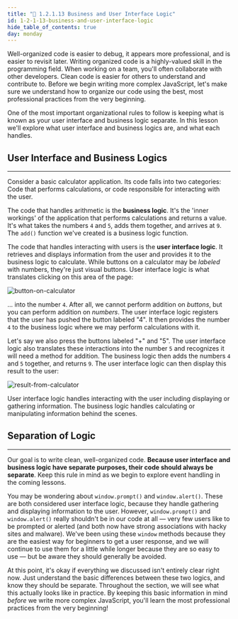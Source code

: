 ```yaml
---
title: "📓 1.2.1.13 Business and User Interface Logic"
id: 1-2-1-13-business-and-user-interface-logic
hide_table_of_contents: true
day: monday
---
```


Well-organized code is easier to debug, it appears more professional, and is easier to revisit later. Writing organized code is a highly-valued skill in the programming field. When working on a team, you'll often collaborate with other developers. Clean code is easier for others to understand and contribute to. Before we begin writing more complex JavaScript, let's make sure we understand how to organize our code using the best, most professional practices from the very beginning.

One of the most important organizational rules to follow is keeping what is known as your user interface and business logic separate. In this lesson we'll explore what user interface and business logics are, and what each handles.

## User Interface and Business Logics
---

Consider a basic calculator application. Its code falls into two categories: Code that performs calculations, or code responsible for interacting with the user.

The code that handles arithmetic is the **business logic**. It's the 'inner workings' of the application that performs calculations and returns a value. It's what takes the numbers `4` and `5`, adds them together, and arrives at `9`. The `add()` function we've created is a business logic function.

The code that handles interacting with users is the **user interface logic**. It retrieves and displays information from the user and provides it to the business logic to calculate. While buttons on a calculator may be _labeled_ with numbers, they're just visual buttons. User interface logic is what translates clicking on this area of the page:

![button-on-calculator](https://learnhowtoprogram.s3.us-west-2.amazonaws.com/INTRO/week2-js-jquery/button-on-calculator.png)

... into the number `4`.  After all, we cannot perform addition on _buttons_, but you can perform addition on _numbers_. The user interface logic registers that the user has pushed the button labeled "4". It then provides the number `4` to the business logic where we may perform calculations with it.

Let's say we also press the buttons labeled "+" and "5". The user interface logic also translates these interactions into the number `5` and recognizes it will need a method for addition. The business logic then adds the numbers `4` and `5` together, and returns `9`. The user interface logic can then display this result to the user:

![result-from-calculator](https://learnhowtoprogram.s3.us-west-2.amazonaws.com/INTRO/week2-js-jquery/result-displayed-from-calculator.png)

User interface logic handles interacting with the user including displaying or gathering information. The business logic handles calculating or manipulating information behind the scenes.

## Separation of Logic
---

Our goal is to write clean, well-organized code. **Because user interface and business logic have separate purposes, their code should always be separate**. Keep this rule in mind as we begin to explore event handling in the coming lessons.

You may be wondering about `window.prompt()` and `window.alert()`. These are both considered user interface logic, because they handle gathering and displaying information to the user. However, `window.prompt()` and `window.alert()` really shouldn't be in our code at all — very few users like to be prompted or alerted (and both now have strong associations with hacky sites and malware). We've been using these `window` methods because they are the easiest way for beginners to get a user response, and we will continue to use them for a little while longer because they are so easy to use — but be aware they should generally be avoided.

At this point, it's okay if everything we discussed isn't entirely clear right now. Just understand the basic differences between these two logics, and know they should be separate. Throughout the section, we will see what this actually looks like in practice. By keeping this basic information in mind _before_ we write more complex JavaScript, you'll learn the most professional practices from the very beginning!
